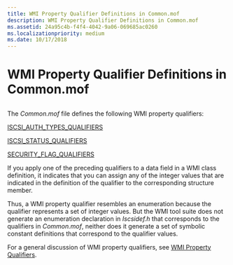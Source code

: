 ```yaml
---
title: WMI Property Qualifier Definitions in Common.mof
description: WMI Property Qualifier Definitions in Common.mof
ms.assetid: 24a95c4b-f4f4-4042-9a06-069685ac0260
ms.localizationpriority: medium
ms.date: 10/17/2018
---
```


# WMI Property Qualifier Definitions in Common.mof


## <span id="ddk_wmi_property_qualifier_definitions_in_common_mof_kr"></span><span id="DDK_WMI_PROPERTY_QUALIFIER_DEFINITIONS_IN_COMMON_MOF_KR"></span>


The *Common.mof* file defines the following WMI property qualifiers:

[ISCSI\_AUTH\_TYPES\_QUALIFIERS](iscsi-auth-types-qualifiers.md)

[ISCSI\_STATUS\_QUALIFIERS](iscsi-status-qualifiers.md)

[SECURITY\_FLAG\_QUALIFIERS](security-flag-qualifiers.md)

If you apply one of the preceding qualifiers to a data field in a WMI class definition, it indicates that you can assign any of the integer values that are indicated in the definition of the qualifier to the corresponding structure member.

Thus, a WMI property qualifier resembles an enumeration because the qualifier represents a set of integer values. But the WMI tool suite does not generate an enumeration declaration in *Iscsidef.h* that corresponds to the qualifiers in *Common.mof*, neither does it generate a set of symbolic constant definitions that correspond to the qualifier values.

For a general discussion of WMI property qualifiers, see [WMI Property Qualifiers](https://docs.microsoft.com/windows-hardware/drivers/kernel/wmi-property-qualifiers).

 

 





